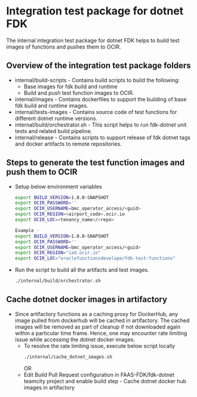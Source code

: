 # Integration test package for dotnet FDK
The internal integration test package for dotnet FDK helps to build
test images of functions and pushes them to OCIR.

## Overview of the integration test package folders

-   internal/build-scripts - Contains build scripts to build the following:
    -   Base images for fdk build and runtime
    -   Build and push test function images to OCIR.
-   internal/images - Contains dockerfiles to support the building of base fdk build and runtime images.
-   internal/tests-images - Contains source code of test functions for different dotnet runtime versions.
-   internal/build/orchestrator.sh - This script helps to run fdk-dotnet unit tests and related build pipeline.
-   internal/release - Contains scripts to support release of fdk dotnet tags and docker artifacts to remote repositories.

## Steps to generate the test function images and push them to OCIR

-   Setup below environment variables
    ```sh
    export BUILD_VERSION=1.0.0-SNAPSHOT
    export OCIR_PASSWORD=''
    export OCIR_USERNAME=bmc_operator_access/<guid>
    export OCIR_REGION=<airport_code>.ocir.io
    export OCIR_LOC=<tenancy_name>/<repo>
    
    Example -
    export BUILD_VERSION=1.0.0-SNAPSHOT
    export OCIR_PASSWORD=''
    export OCIR_USERNAME=bmc_operator_access/<guid>
    export OCIR_REGION="iad.ocir.io"
    export OCIR_LOC="oraclefunctionsdevelopm/fdk-test-functions"
    ```
-   Run the script to build all the artifacts and test images.
    ```sh
    ./internal/build/orchestrator.sh
    ```
## Cache dotnet docker images in artifactory
-   Since artifactory functions as a caching proxy for DockerHub, any image pulled from dockerhub will be cached in artifactory.
    The cached images will be removed as part of cleanup if not downloaded again within a particular time frame.
    Hence, one may encounter rate limiting issue while accessing the dotnet docker images.
    -   To resolve the rate limiting issue, execute below script locally
        ```sh
        ./internal/cache_dotnet_images.sh
        ```
        OR
    -   Edit Build Pull Request configuration in FAAS-FDK/fdk-dotnet teamcity project and enable build step - Cache dotnet docker hub images in artifactory
    
    